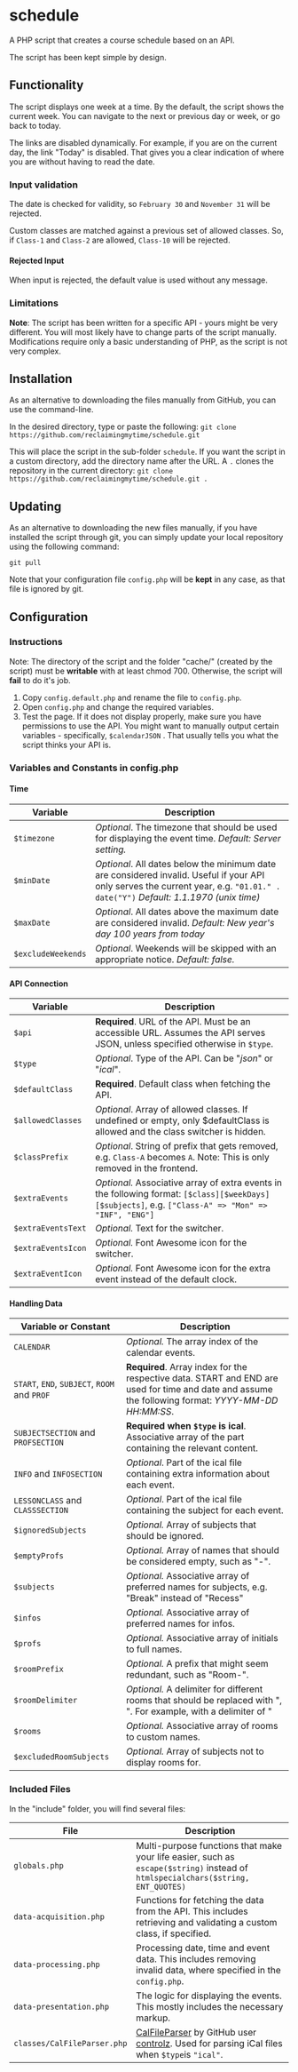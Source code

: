 # schedule
A PHP script that creates a course schedule based on an API.

The script has been kept simple by design.

## Functionality

The script displays one week at a time. By the default, the script shows the current week. You can navigate to the next or previous day or week, or go back to today.

The links are disabled dynamically. For example, if you are on the current day, the link "Today" is disabled. That gives you a clear indication of where you are without having to read the date.

### Input validation

The date is checked for validity, so `February 30` and `November 31` will be rejected. 

Custom classes are matched against a previous set of allowed classes. So, if `Class-1` and `Class-2` are allowed, `Class-10` will be rejected.

#### Rejected Input

When input is rejected, the default value is used without any message.

### Limitations

**Note**: The script has been written for a specific API - yours might be very different. You will most likely have to change parts of the script manually. Modifications require only a basic understanding of PHP, as the script is not very complex.

## Installation
As an alternative to downloading the files manually from GitHub, you can use the command-line.

In the desired directory, type or paste the following: `git clone https://github.com/reclaimingmytime/schedule.git`

This will place the script in the sub-folder `schedule`. If you want the script in a custom directory, add the directory name after the URL. A `.` clones the repository in the current directory: `git clone https://github.com/reclaimingmytime/schedule.git .`

## Updating

As an alternative to downloading the new files manually, if you have installed the script through git, you can simply update your local repository using the following command:

`git pull`

Note that your configuration file `config.php` will be **kept** in any case, as that file is ignored by git.

## Configuration

### Instructions

Note: The directory of the script and the folder "cache/" (created by the script) must be **writable** with at least chmod 700. Otherwise, the script will **fail** to do it's job.

1. Copy `config.default.php` and rename the file to `config.php`.
2. Open `config.php` and change the required variables.
3. Test the page. If it does not display properly, make sure you have permissions to use the API. You might want to manually output certain variables - specifically, `$calendarJSON` . That usually tells you what the script thinks your API is.

### Variables and Constants in config.php

#### Time
| Variable           | Description                                                  |
| ------------------ | ------------------------------------------------------------ |
| `$timezone`        | *Optional*. The timezone that should be used for displaying the event time. *Default: Server setting.* |
| `$minDate`         | *Optional*. All dates below the minimum date are considered invalid. Useful if your API only serves the current year, e.g. `"01.01." . date("Y")` *Default: 1.1.1970 (unix time)* |
| `$maxDate`         | *Optional*. All dates above the maximum date are considered invalid. *Default: New year's day 100 years from today* |
| `$excludeWeekends` | *Optional*. Weekends will be skipped with an appropriate notice. *Default: false.* |
#### API Connection

| Variable           | Description                                                  |
| ------------------ | ------------------------------------------------------------ |
| `$api`             | **Required**. URL of the API. Must be an accessible URL. Assumes the API serves JSON, unless specified otherwise in `$type`. |
| `$type`            | *Optional*. Type of the API. Can be "*json*" or "*ical*".    |
| `$defaultClass`    | **Required**. Default class when fetching the API.           |
| `$allowedClasses`  | *Optional*. Array of allowed classes. If undefined or empty, only $defaultClass is allowed and the class switcher is hidden. |
| `$classPrefix`     | *Optional*. String of prefix that gets removed, e.g. `Class-A` becomes `A`. Note: This is only removed in the frontend. |
| `$extraEvents`     | *Optional.* Associative array of extra events in the following format: `[$class][$weekDays][$subjects]`, e.g. `["Class-A" => "Mon" => "INF", "ENG"]` |
| `$extraEventsText` | *Optional.* Text for the switcher.                           |
| `$extraEventsIcon` | *Optional.* Font Awesome icon for the switcher.              |
| `$extraEventIcon`  | *Optional.* Font Awesome icon for the extra event instead of the default clock. |

#### Handling Data

| Variable or Constant                         | Description                                                  |
| -------------------------------------------- | ------------------------------------------------------------ |
| `CALENDAR`                                   | *Optional.* The array index of the calendar events.          |
| `START`, `END`, `SUBJECT`, `ROOM` and `PROF` | **Required**. Array index for the respective data. START and END are used for time and date and assume the following format: *YYYY-MM-DD HH:MM:SS*. |
| `SUBJECTSECTION` and `PROFSECTION`           | **Required when `$type` is ical**. Associative array of the part containing the relevant content. |
| `INFO` and `INFOSECTION`                     | *Optional*. Part of the ical file containing extra information about each event. |
| `LESSONCLASS` and `CLASSSECTION`             | *Optional*. Part of the ical file containing the subject for each event. |
| `$ignoredSubjects`                           | *Optional.* Array of subjects that should be ignored.        |
| `$emptyProfs`                                | *Optional.* Array of names that should be considered empty, such as "-". |
| `$subjects`                                  | *Optional.* Associative array of preferred names for subjects, e.g. "Break" instead of "Recess" |
| `$infos`                                     | *Optional.* Associative array of preferred names for infos.  |
| `$profs`                                     | *Optional.* Associative array of initials to full names.     |
| `$roomPrefix`                                | *Optional.* A prefix that might seem redundant, such as "Room-". |
| `$roomDelimiter`                             | *Optional.* A delimiter for different rooms that should be replaced with ", ". For example, with a delimiter of " |
| `$rooms`                                     | *Optional.* Associative array of rooms to custom names.      |
| `$excludedRoomSubjects`                      | *Optional.* Array of subjects not to display rooms for.      |

### Included Files

In the "include" folder, you will find several files:

| File                    | Description                                                  |
| ----------------------- | ------------------------------------------------------------ |
| `globals.php`           | Multi-purpose functions that make your life easier, such as `escape($string)` instead of `htmlspecialchars($string, ENT_QUOTES)` |
| `data-acquisition.php`  | Functions for fetching the data from the API. This includes retrieving and validating a custom class, if specified. |
| `data-processing.php`   | Processing date, time and event data. This includes removing invalid data, where specified in the `config.php`. |
| `data-presentation.php` | The logic for displaying the events. This mostly includes the necessary markup. |
| `classes/CalFileParser.php` | [CalFileParser](https://github.com/controlz/CalFileParser) by GitHub user [controlz](https://github.com/controlz/CalFileParser). Used for parsing iCal files when `$type`is `"ical"`. |

